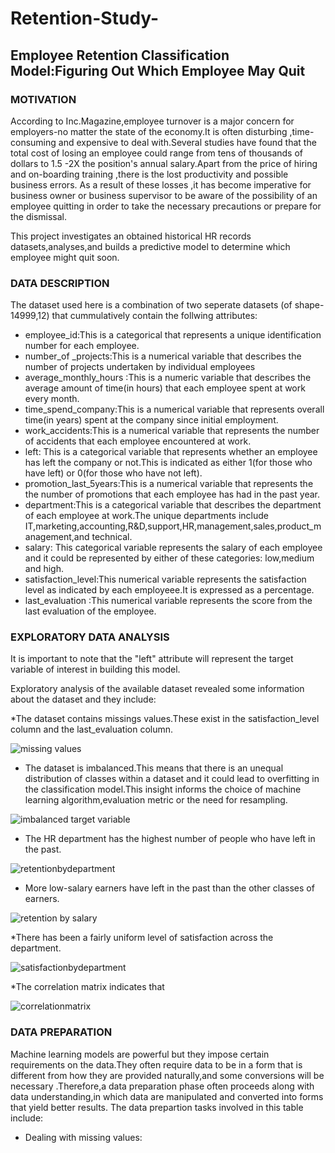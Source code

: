 # Retention-Study-
## Employee Retention Classification Model:Figuring Out Which Employee May Quit


### MOTIVATION
According to Inc.Magazine,employee turnover is a major concern for employers-no matter the state of the economy.It is often disturbing ,time-consuming and expensive to deal with.Several studies have found that the total cost of losing an employee could range from tens of thousands of dollars to 1.5 -2X the position's annual salary.Apart from the price of hiring and on-boarding training ,there is the lost productivity and possible business errors.
As a result of these losses ,it has become imperative for business owner or business supervisor to be aware of the possibility of an employee quitting in order to take the necessary precautions or prepare for the dismissal.

This project investigates an obtained historical HR records datasets,analyses,and builds a predictive model to determine which employee might quit soon.

### DATA DESCRIPTION
The dataset used here is a combination of two seperate datasets (of shape-14999,12)  that cummulatively contain the follwing attributes:
* employee_id:This is a categorical that represents a unique identification number for each employee.
* number_of _projects:This is a numerical variable that describes the number of projects undertaken by individual employees
* average_monthly_hours :This is a numeric variable that describes the average amount of time(in hours) that each employee spent at work every month.
* time_spend_company:This is a numerical variable that represents overall time(in years) spent at the company since initial employment.
* work_accidents:This is a numerical variable that represents the number of accidents that each employee encountered at work.
* left: This is a categorical variable that represents whether an employee has left the company or not.This is indicated as either 1(for those who have left) or 0(for those who have not left).
* promotion_last_5years:This is a numerical variable that represents the the number of promotions that each employee has had in the past year.
* department:This is a categorical variable that describes the department of each employee at work.The unique departments include IT,marketing,accounting,R&D,support,HR,management,sales,product_management,and technical.
* salary: This categorical variable represents the salary of each employee and it could be represented by either of these categories: low,medium and high.
* satisfaction_level:This numerical variable represents the satisfaction level as indicated by each employeee.It is expressed as a percentage.
* last_evaluation :This numerical variable represents the score from the last evaluation of the employee.

### EXPLORATORY DATA ANALYSIS
It is important to note that the "left" attribute will represent the target variable of interest in building this model.

Exploratory analysis of the available dataset revealed some information about the dataset and they include:

*The dataset contains missings values.These exist in the satisfaction_level column and the last_evaluation column. 

![missing values](https://user-images.githubusercontent.com/67794705/87346751-f90ec280-c549-11ea-8f61-9d0bfed1221a.PNG)


* The dataset is imbalanced.This means that there is an unequal distribution of classes within a dataset and it could lead to overfitting in the classification model.This insight informs the choice of machine learning algorithm,evaluation metric or the need for resampling.

![imbalanced target variable](https://user-images.githubusercontent.com/67794705/87345280-c5cb3400-c547-11ea-9a14-4c08e23b0d61.PNG)

* The HR department has the highest number of people who have left in the past.

![retentionbydepartment](https://user-images.githubusercontent.com/67794705/87345284-c663ca80-c547-11ea-8bfa-d74c04facf33.png)

* More low-salary earners have left in the past than the other classes of earners.

![retention by salary](https://user-images.githubusercontent.com/67794705/87345283-c5cb3400-c547-11ea-8616-4a98467cd47e.png)

*There has been a fairly uniform level of satisfaction across the department.

![satisfactionbydepartment](https://user-images.githubusercontent.com/67794705/87345286-c6fc6100-c547-11ea-9db6-0b70aee919ca.png)

*The correlation matrix indicates that 

![correlationmatrix](https://user-images.githubusercontent.com/67794705/87345275-c5329d80-c547-11ea-9f52-103ff5915c35.png)

### DATA PREPARATION

Machine learning models are powerful but they impose certain requirements on the data.They often require data to be in a form that is different from how they are provided naturally,and some conversions will be necessary .Therefore,a data preparation phase often proceeds along with data understanding,in which data are manipulated and converted into forms that yield better results.
The data prepartion tasks involved in this table include:

* Dealing with missing values:
